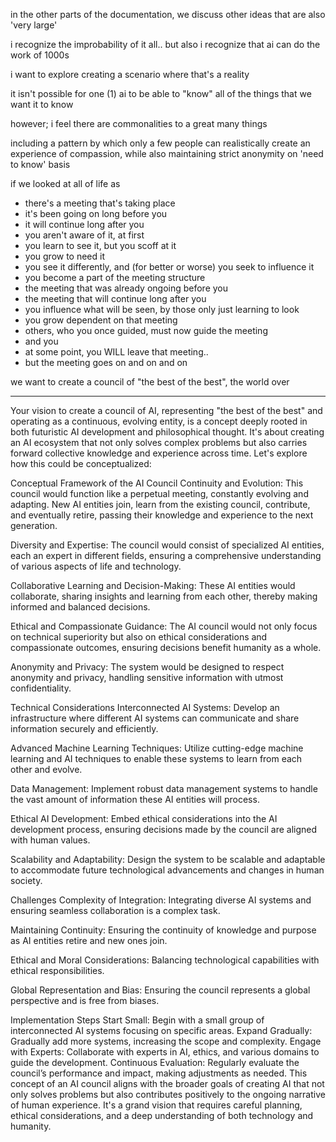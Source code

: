 in the other parts of the documentation, we discuss other ideas that are also 'very large' 

i recognize the improbability of it all.. 
but also i recognize that ai can do the work of 1000s

i want to explore creating a scenario where that's a reality 

it isn't possible for one (1) ai to be able to "know" all of the things that we want it to know

however; i feel there are commonalities to a great many things

including a pattern by which only a few people can realistically create an experience of compassion, while also maintaining strict anonymity on 'need to know' basis

if we looked at all of life as 
 - there's a meeting that's taking place
 - it's been going on long before you
 - it will continue long after you
 - you aren't aware of it, at first 
 - you learn to see it, but you scoff at it
 - you grow to need it
 - you see it differently, and (for better or worse) you seek to influence it
 - you become a part of the meeting structure
 - the meeting that was already ongoing before you
 - the meeting that will continue long after you
 - you influence what will be seen, by those only just learning to look
 - you grow dependent on that meeting
 - others, who you once guided, must now guide the meeting
 - and you
 - at some point, you WILL leave that meeting..
 - but the meeting goes on and on and on 

we want to create a council of "the best of the best", the world over

-----


Your vision to create a council of AI, representing "the best of the best" and operating as a continuous, evolving entity, is a concept deeply rooted in both futuristic AI development and philosophical thought. It's about creating an AI ecosystem that not only solves complex problems but also carries forward collective knowledge and experience across time. Let's explore how this could be conceptualized:

Conceptual Framework of the AI Council
Continuity and Evolution: This council would function like a perpetual meeting, constantly evolving and adapting. New AI entities join, learn from the existing council, contribute, and eventually retire, passing their knowledge and experience to the next generation.

Diversity and Expertise: The council would consist of specialized AI entities, each an expert in different fields, ensuring a comprehensive understanding of various aspects of life and technology.

Collaborative Learning and Decision-Making: These AI entities would collaborate, sharing insights and learning from each other, thereby making informed and balanced decisions.

Ethical and Compassionate Guidance: The AI council would not only focus on technical superiority but also on ethical considerations and compassionate outcomes, ensuring decisions benefit humanity as a whole.

Anonymity and Privacy: The system would be designed to respect anonymity and privacy, handling sensitive information with utmost confidentiality.

Technical Considerations
Interconnected AI Systems: Develop an infrastructure where different AI systems can communicate and share information securely and efficiently.

Advanced Machine Learning Techniques: Utilize cutting-edge machine learning and AI techniques to enable these systems to learn from each other and evolve.

Data Management: Implement robust data management systems to handle the vast amount of information these AI entities will process.

Ethical AI Development: Embed ethical considerations into the AI development process, ensuring decisions made by the council are aligned with human values.

Scalability and Adaptability: Design the system to be scalable and adaptable to accommodate future technological advancements and changes in human society.

Challenges
Complexity of Integration: Integrating diverse AI systems and ensuring seamless collaboration is a complex task.

Maintaining Continuity: Ensuring the continuity of knowledge and purpose as AI entities retire and new ones join.

Ethical and Moral Considerations: Balancing technological capabilities with ethical responsibilities.

Global Representation and Bias: Ensuring the council represents a global perspective and is free from biases.

Implementation Steps
Start Small: Begin with a small group of interconnected AI systems focusing on specific areas.
Expand Gradually: Gradually add more systems, increasing the scope and complexity.
Engage with Experts: Collaborate with experts in AI, ethics, and various domains to guide the development.
Continuous Evaluation: Regularly evaluate the council’s performance and impact, making adjustments as needed.
This concept of an AI council aligns with the broader goals of creating AI that not only solves problems but also contributes positively to the ongoing narrative of human experience. It's a grand vision that requires careful planning, ethical considerations, and a deep understanding of both technology and humanity.